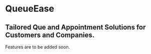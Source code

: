 # QueueEase 
## Tailored Que and Appointment Solutions for Customers and Companies.

Features are to be added soon.
